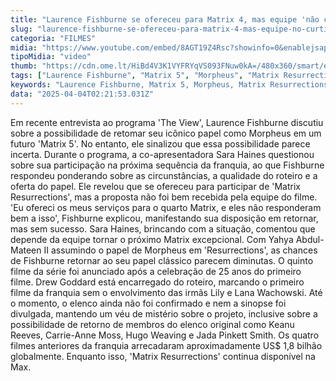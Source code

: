 ```yaml
---
title: "Laurence Fishburne se ofereceu para Matrix 4, mas equipe 'não curtiu'"
slug: "laurence-fishburne-se-ofereceu-para-matrix-4-mas-equipe-no-curtiu"
categoria: "FILMES"
midia: "https://www.youtube.com/embed/8AGT19Z4Rsc?showinfo=0&enablejsapi=1"
tipoMidia: "video"
thumb: "https://cdn.ome.lt/HiBd4V3K1VYFRYqVS093FNuw0kA=/480x360/smart/extras/conteudos/maxresdefault_3_F7C7EQw.jpg"
tags: ["Laurence Fishburne", "Matrix 5", "Morpheus", "Matrix Resurrections", "Yahya Abdul-Mateen II", "Drew Goddard", "franquia Matrix", "Keanu Reeves"]
keywords: "Laurence Fishburne, Matrix 5, Morpheus, Matrix Resurrections, Yahya Abdul-Mateen II, Drew Goddard, franquia Matrix, Keanu Reeves"
data: "2025-04-04T02:21:53.031Z"
---
```


Em recente entrevista ao programa 'The View', Laurence Fishburne discutiu sobre a possibilidade de retomar seu icônico papel como Morpheus em um futuro 'Matrix 5'. No entanto, ele sinalizou que essa possibilidade parece incerta. Durante o programa, a co-apresentadora Sara Haines questionou sobre sua participação na próxima sequência da franquia, ao que Fishburne respondeu ponderando sobre as circunstâncias, a qualidade do roteiro e a oferta do papel. Ele revelou que se ofereceu para participar de 'Matrix Resurrections', mas a proposta não foi bem recebida pela equipe do filme. 'Eu ofereci os meus serviços para o quarto Matrix, e eles não responderam bem a isso', Fishburne explicou, manifestando sua disposição em retornar, mas sem sucesso. Sara Haines, brincando com a situação, comentou que depende da equipe tornar o próximo Matrix excepcional. Com Yahya Abdul-Mateen II assumindo o papel de Morpheus em 'Resurrections', as chances de Fishburne retornar ao seu papel clássico parecem diminutas. O quinto filme da série foi anunciado após a celebração de 25 anos do primeiro filme. Drew Goddard está encarregado do roteiro, marcando o primeiro filme da franquia sem o envolvimento das irmãs Lily e Lana Wachowski. Até o momento, o elenco ainda não foi confirmado e nem a sinopse foi divulgada, mantendo um véu de mistério sobre o projeto, inclusive sobre a possibilidade de retorno de membros do elenco original como Keanu Reeves, Carrie-Anne Moss, Hugo Weaving e Jada Pinkett Smith. Os quatro filmes anteriores da franquia arrecadaram aproximadamente US$ 1,8 bilhão globalmente. Enquanto isso, 'Matrix Resurrections' continua disponível na Max.